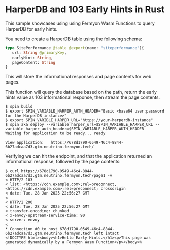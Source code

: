 # HarperDB and 103 Early Hints in Rust

This sample  showcases using using Fermyon Wasm Functions to query HarperDB for early hints.

You need to create a HarperDB table using the following schema:

```graphql
type SitePerformance @table @export(name: "siteperformance"){
   url: String @primaryKey,
   earlyHint: String,
   pageContent: String
}
```

This will store the informational responses and page contents for web pages.

This function will query the database based on the path, return the early hints value as 103 informational response, then stream the page contents.


```
$ spin build
$ export SPIN_VARIABLE_HARPER_AUTH_HEADER="Basic <base64 user:password for the HarperDB instance>"
$ export SPIN_VARIBLE_HARPER_URL="https://your-harperdb-instance"
$ spin aka deploy --variable harper_url=$SPIN_VARIABLE_HARPER_URL --variable harper_auth_header=$SPIN_VARIABLE_HARPER_AUTH_HEADER
Waiting for application to be ready... ready

View application:   https://678d1790-0549-46c4-8844-6b27adcaa7d3.gtm.neutrino.fermyon.tech/
```

Verifying we can hit the endpoint, and that the application returned an informational response, followed by the page contents:

```
$ curl https://678d1790-0549-46c4-8844-6b27adcaa7d3.gtm.neutrino.fermyon.tech/page1 -v
< HTTP/2 103
< list: <https://cdn.example.com>;rel=preconnect, <https://cdn.example.com>;rel=preconnect; crossorigin
< date: Tue, 28 Jan 2025 22:56:27 GMT
<
< HTTP/2 200
< date: Tue, 28 Jan 2025 22:56:27 GMT
< transfer-encoding: chunked
< x-envoy-upstream-service-time: 90
< server: envoy
<
* Connection #0 to host 678d1790-0549-46c4-8844-6b27adcaa7d3.gtm.neutrino.fermyon.tech left intact
<!DOCTYPE html><body><h1>Hello Early Hints.</h1><p>This page was generated dynamically by a Fermyon Wasm Function</p></body>%
```

